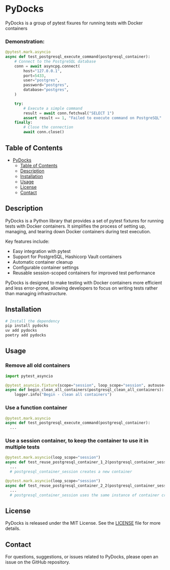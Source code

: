 # PyDocks

PyDocks is a group of pytest fixures for running tests with Docker containers

### Demonstration:

```python
@pytest.mark.asyncio
async def test_postgresql_execute_command(postgresql_container):
    # Connect to the PostgreSQL database
    conn = await asyncpg.connect(
        host="127.0.0.1",
        port=5433,
        user="postgres",
        password="postgres",
        database="postgres",
    )

    try:
        # Execute a simple command
        result = await conn.fetchval("SELECT 1")
        assert result == 1, "Failed to execute command on PostgreSQL"
    finally:
        # Close the connection
        await conn.close()

```

## Table of Contents

- [PyDocks](#PyDocks)
  - [Table of Contents](#table-of-contents)
  - [Description](#description)
  - [Installation](#installation)
  - [Usage](#usage)
  - [License](#license)
  - [Contact](#contact)

## Description

PyDocks is a Python library that provides a set of pytest fixtures for running tests with Docker containers. It simplifies the process of setting up, managing, and tearing down Docker containers during test execution.

Key features include:
- Easy integration with pytest
- Support for PostgreSQL, Hashicorp Vault containers
- Automatic container cleanup
- Configurable container settings
- Reusable session-scoped containers for improved test performance

PyDocks is designed to make testing with Docker containers more efficient and less error-prone, allowing developers to focus on writing tests rather than managing infrastructure.

## Installation

```bash
# Install the dependency
pip install pydocks
uv add pydocks
poetry add pydocks
```

## Usage

### Remove all old containers
```python
import pytest_asyncio

@pytest_asyncio.fixture(scope="session", loop_scope="session", autouse=True)
async def begin_clean_all_containers(postgresql_clean_all_containers):
    logger.info("Begin - clean all containers")
```

### Use a function container
```python
@pytest.mark.asyncio
async def test_postgresql_execute_command(postgresql_container):
  ...
```

### Use a session container, to keep the container to use it in multiple tests
```python
@pytest.mark.asyncio(loop_scope="session")
async def test_reuse_postgresql_container_1_2(postgresql_container_session):
  ...
  # postgresql_container_session creates a new container

@pytest.mark.asyncio(loop_scope="session")
async def test_reuse_postgresql_container_2_2(postgresql_container_session):
  ...
  # postgresql_container_session uses the same instance of container created in test_reuse_postgresql_container_1_2
```


## License

PyDocks is released under the MIT License. See the [LICENSE](LICENSE) file for more details.

## Contact

For questions, suggestions, or issues related to PyDocks, please open an issue on the GitHub repository.

